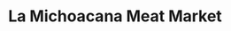 ---
title: "La Michoacana Meat Market"
url: /harlingen/la-michoacana-meat-market/
shop: supermarket
---